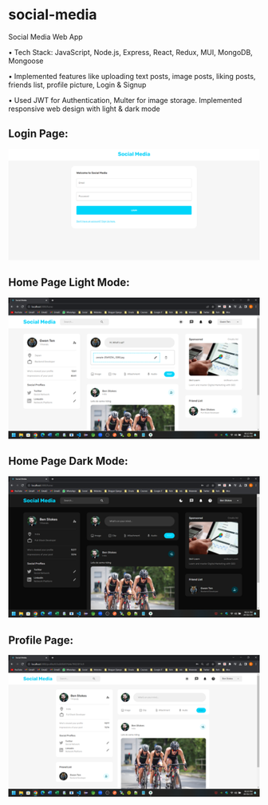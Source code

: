 # social-media

Social Media Web App

• Tech Stack: JavaScript, Node.js, Express, React, Redux, MUI, MongoDB, Mongoose

• Implemented features like uploading text posts, image posts, liking posts, friends list, profile picture, Login & Signup

• Used JWT for Authentication, Multer for image storage. Implemented responsive web design with light & dark mode

## Login Page:

![Alt Text](https://github.com/bbazwalt/social-media-mern/blob/main/screenshots/login-page.png)

## Home Page Light Mode:

![Alt Text](https://github.com/bbazwalt/social-media-mern/blob/main/screenshots/home-page-light-mode.png)

## Home Page Dark Mode:

![Alt Text](https://github.com/bbazwalt/social-media-mern/blob/main/screenshots/home-page-dark-mode.png)

## Profile Page:

![Alt Text](https://github.com/bbazwalt/social-media-mern/blob/main/screenshots/profile-page.png)
